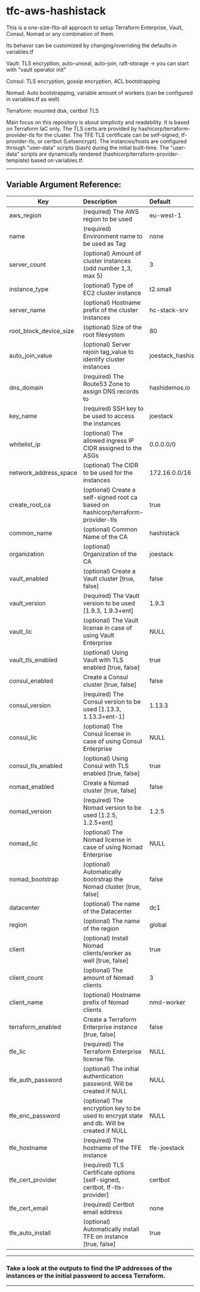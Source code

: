 # tfc-aws-hashistack

This is a one-size-fits-all approach to setup Terraform Enterprise, Vault, Consul, Nomad or any combination of them.

Its behavor can be customized by changing/overriding the defaults in variables.tf

Vault: TLS encryption, auto-unseal, auto-join, raft-storage -> you can start with "vault operator init"

Consul: TLS encryption, gossip encryption, ACL bootstrapping 

Nomad: Auto bootstrapping, variable amount of workers (can be configured in variables.tf as well)

Terraform: mounted disk, certbot TLS


Main focus on this repository is about simplicity and readability. It is based on Terraform IaC only. The TLS certs are provided by hashicorp/terraform-provider-tls for the cluster. The TFE TLS certificate can be self-signed, tf-provider-tls, or certbot (Letsencrypt). The instances/hosts are configured through "user-data" scripts (bash) during the initial built-time. The "user-data" scripts are dynamically rendered (hashicorp/terraform-provider-template) based on variables.tf.



---

## Variable Argument Reference:

| Key | Description | Default |
| - | :- | :- |
| aws_region | (required) The AWS region to be used | eu-west-1 |
| name | (required) Environment name to be used as Tag  | none |
| server_count | (optional) Amount of cluster instances (odd number 1,3, max 5) | 3 |
| instance_type | (optional) Type of EC2 cluster instance | t2.small |
| server_name | (optional) Hostname prefix of the cluster instances | hc-stack-srv |
| root_block_device_size | (optional) Size of the root filesystem | 80 |
| auto_join_value | (optional) Server rejoin tag_value to identify cluster instances | joestack_hashistack_autojoin |
| dns_domain | (required) The Route53 Zone to assign DNS records to | hashidemos.io |
| key_name | (required) SSH key to be used to access the instances | joestack |
| whitelist_ip | (optional) The allowed ingress IP CIDR assigned to the ASGs | 0.0.0.0/0 |
| network_address_space | (optional) The CIDR to be used for the instances | 172.16.0.0/16 |
| create_root_ca | (optional) Create a self-signed root ca based on hashicorp/terraform-provider-tls | true |
| common_name | (optional) Common Name of the CA | hashistack |
| organization | (optional) Organization of the CA | joestack |
| vault_enabled | (optional) Create a Vault cluster [true, false] | false |
| vault_version | (required) The Vault version to be used [1.9.3, 1.9.3+ent] | 1.9.3 |
| vault_lic | (optional) The Vault license in case of using Vault Enterprise | NULL |
| vault_tls_enabled | (optional) Using Vault with TLS enabled [true, false] | true |
| consul_enabled | Create a Consul cluster [true, false] | false |
| consul_version | (required) The Consul version to be used [1.13.3, 1.13.3+ent-1] | 1.13.3 |
| consul_lic | (optional) The Consul license in case of using Consul Enterprise | NULL |
| consul_tls_enabled | (optional) Using Consul with TLS enabled [true, false] | true |
| nomad_enabled | Create a Nomad cluster [true, false] | false |
| nomad_version | (required) The Nomad version to be used [1.2.5, 1.2.5+ent] | 1.2.5 |
| nomad_lic | (optional) The Nomad license in case of using Nomad Enterprise | NULL |
| nomad_bootstrap | (optional) Automatically bootrstrap the Nomad cluster [true, false] | false |
| datacenter | (optional) The name of the Datacenter | dc1 |
| region | (optional) The name of the region | global | 
| client | (optional) Install Nomad clients/worker as well [true, false] | true |
| client_count | (optional) The amount of Nomad clients | 3 |
| client_name | (optional) Hostname prefix of Nomad clients | nmd-worker |
| terraform_enabled | Create a Terraform Enterprise instance [true, false] | false |
| tfe_lic | (required) The Terraform Enterprise license file. | NULL |
| tfe_auth_password | (optional) The initial authentication password. Will be created if NULL | NULL |
| tfe_enc_password | (optional) The encryption key to be used to encrypt state and db. Will be created if NULL | NULL |
| tfe_hostname | (required) The hostname of the TFE instance | tfe-joestack |
| tfe_cert_provider | (required) TLS Certificate options [self-signed, certbot, tf-tls-provider] | certbot |
| tfe_cert_email | (required) Certbot email address | none |
| tfe_auto_install | (optional) Automatically install TFE on instance [true, false] | true |

---
### Take a look at the **outputs** to find the IP addresses of the instances or the initial password to access Terraform.
---
